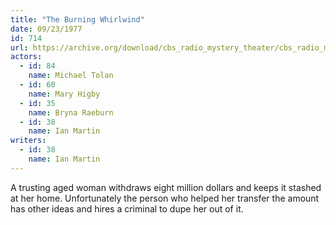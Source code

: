 ```yaml
---
title: "The Burning Whirlwind"
date: 09/23/1977
id: 714
url: https://archive.org/download/cbs_radio_mystery_theater/cbs_radio_mystery_theater-0701-0750.zip/cbs_radio_mystery_theater-0701-0750%2Fcbsrmt_0714_the_burning_whirlwind.mp3
actors:  
  - id: 84
    name: Michael Tolan  
  - id: 60
    name: Mary Higby  
  - id: 35
    name: Bryna Raeburn  
  - id: 38
    name: Ian Martin
writers:  
  - id: 38
    name: Ian Martin
---
```

A trusting aged woman withdraws eight million dollars and keeps it stashed at her home. Unfortunately the person who helped her transfer the amount has other ideas and hires a criminal to dupe her out of it.